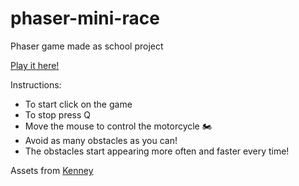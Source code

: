 # phaser-mini-race
Phaser game made as school project


[Play it here!](https://vandelvan.github.io/phaser-mini-race/)

Instructions:
- To start click on the game
- To stop press Q
- Move the mouse to control the motorcycle 🏍️ 
- Avoid as many obstacles as you can!
- The obstacles start appearing more often and faster every time!

Assets from [Kenney](https://kenney.nl/assets/racing-pack)

